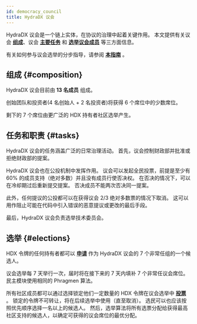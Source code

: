 ```yaml
---
id: democracy_council
title: HydraDX 议会
---
```


HydraDX 议会是一个链上实体，在协议的治理中起着关键作用。 本文提供有关议会 **[组成](#composition)**、议会 **[主要任务](#tasks)** 和 **[选举议会成员](#elections)** 等三方面信息。

有关如何参与议会选举的分步指导，请参阅 **[本指南](/participate_in_council_elections)** 。

## 组成 {#composition}
HydraDX 议会目前由 **13 名成员** 组成。

创始团队和投资者(4 名创始人 + 2 名投资者)将获得 6 个席位中的少数席位。

剩下的 7 个席位由更广泛的 HDX 持有者社区选举产生。

## 任务和职责 {#tasks}
HydraDX 议会的任务涵盖广泛的日常治理活动。 首先，议会控制财政部并批准或拒绝财政部的提案。

HydraDX 议会也在公投机制中发挥作用。 议会可以发起全民投票，前提是至少有 60% 的成员支持（绝对多数）并且没有成员行使否决权。 在否决的情况下，可以在冷却期过后重新提交提案。 否决成员不能两次否决同一提案。

此外，任何提议的公投都可以在获得议会 2/3 绝对多数票的情况下取消。 这可以用作阻止可能在代码中引入错误的恶意提议或更改的最后手段。

最后，HydraDX 议会负责选举技术委员会。

## 选举 {#elections}
HDX 令牌的任何持有者都可以 **[申请](/participate_in_council_elections#become_candidate)** 作为 HydraDX 议会的 7 个非常任组的一个候选人。

议会选举每 7 天举行一次，届时将在接下来的 7 天内填补 7 个非常任议会席位。 民主模块使用相同的 Phragmen 算法。

所有社区成员都可以通过选择锁定他们一定数量的 HDX 令牌在议会选举中 **[投票](/participate_in_council_elections#vote)** 。 锁定的令牌不可转让，将在后续选举中使用（直至取消）。 选民可以也应该按照优先顺序选择一名以上的候选人。 然后，选举算法将所有选票分配给获得最高社区支持的候选人，以确定可获得的议会席位的最优分配。
